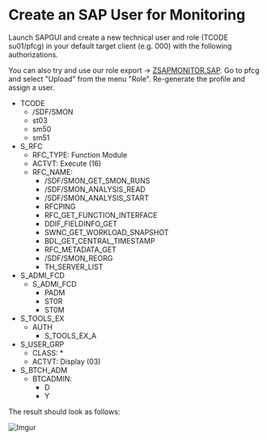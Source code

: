# Create an SAP User for Monitoring

Launch SAPGUI and create a new technical user and role (TCODE su01/pfcg) in your default target client (e.g. 000) with the following authorizations.

You can also try and use our role export -> [ZSAPMONITOR.SAP](../assets/ZSAPMONITOR.SAP). Go to pfcg and select "Upload" from the menu "Role". Re-generate the profile and assign a user.

- TCODE
  - /SDF/SMON
  - st03
  - sm50
  - sm51
- S_RFC
  - RFC_TYPE: Function Module
  - ACTVT: Execute (16)
  - RFC_NAME:
    - /SDF/SMON_GET_SMON_RUNS 
    - /SDF/SMON_ANALYSIS_READ
    - /SDF/SMON_ANALYSIS_START
    - RFCPING
    - RFC_GET_FUNCTION_INTERFACE
    - DDIF_FIELDINFO_GET
    - SWNC_GET_WORKLOAD_SNAPSHOT
    - BDL_GET_CENTRAL_TIMESTAMP
    - RFC_METADATA_GET
    - /SDF/SMON_REORG
    - TH_SERVER_LIST
- S_ADMI_FCD
  - S_ADMI_FCD
    - PADM
    - ST0R
    - ST0M
- S_TOOLS_EX
  - AUTH
    - S_TOOLS_EX_A
- S_USER_GRP
  - CLASS: *
  - ACTVT: Display (03) 
- S_BTCH_ADM
  - BTCADMIN:
    - D
    - Y

The result should look as follows:

![Imgur](https://i.imgur.com/kY6V4BY.png)